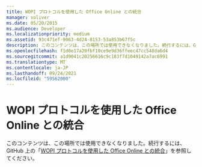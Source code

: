 ```yaml
---
title: WOPI プロトコルを使用した Office Online との統合
manager: soliver
ms.date: 05/20/2015
ms.audience: Developer
ms.localizationpriority: medium
ms.assetid: 93c471ef-9063-4d24-8153-53a853b67f5c
description: このコンテンツは、この場所では使用できなくなりました。続行するには、GitHub 上の「WOPI プロトコルを使用した Office Online との統合」を参照してください。
ms.openlocfilehash: f1d0e17a20fbf10ce9e9d36ffeec47cc548da6d4
ms.sourcegitcommit: a1d9041c20256616c9c183f7d1049142a7ac6991
ms.translationtype: MT
ms.contentlocale: ja-JP
ms.lasthandoff: 09/24/2021
ms.locfileid: "59562000"
---
```

# <a name="using-the-wopi-protocol-to-integrate-with-office-online"></a>WOPI プロトコルを使用した Office Online との統合

このコンテンツは、この場所では使用できなくなりました。続行するには、GitHub 上の「[WOPI プロトコルを使用した Office Online との統合](https://wopi.readthedocs.org/en/latest/intro.html)」を参照してください。 
  


